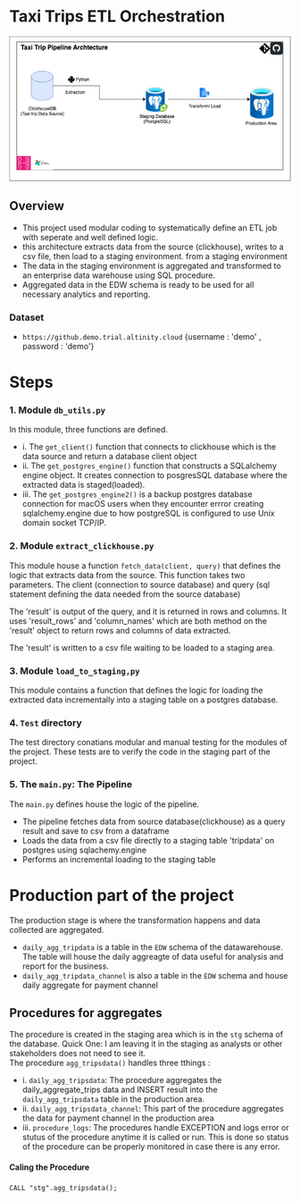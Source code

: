 # Taxi Trips ETL Orchestration 

![Taxi Trips ETL Architecture](assets/taxitrip_etl_architecture.jpg)

## Overview
- This project used modular coding to systematically define an ETL job with seperate and well defined logic.
- this architecture extracts data from the source (clickhouse), writes to a csv file, then load to a staging environment. from a staging environment
- The data in the staging environment is aggregated and transformed to an enterprise data warehouse using SQL procedure. 
- Aggregated data in the EDW schema is ready to be used for all necessary analytics and reporting.

### Dataset

- `https://github.demo.trial.altinity.cloud`
{username : 'demo' , password : 'demo'}

# Steps

### 1. Module `db_utils.py` 

In this module, three functions are defined. 
- i. The `get_client()` function that connects to clickhouse which is the data source and return a database client object
- ii. The `get_postgres_engine()` function that constructs a SQLalchemy engine object. It creates connection to posgresSQL database where the extracted data is staged(loaded).
- iii. The `get_postgres_engine2()` is a backup postgres database connection for macOS users when they encounter errror creating sqlalchemy.engine due to how postgreSQL is configured to use  Unix domain socket TCP/IP.

### 2. Module `extract_clickhouse.py`
This module house a function `fetch_data(client, query)` that defines the logic that extracts data from the source. This function takes two parameters. The client (connection to source database) and query (sql statement defining the data needed from the source database)

The 'result' is output of the query, and it is returned in rows and columns. It uses 'result_rows' and 'column_names' which are both method on the 'result' object  to return rows and columns of data extracted.

The 'result' is written to a csv file waiting to be loaded to a staging area.

### 3. Module `load_to_staging,py`

This module contains a function that defines the logic for loading the extracted data incrementally into a staging table on a postgres database.

### 4. `Test` directory
The test directory conatians modular and manual testing for the modules of the project. These tests are to verify the code in the staging part of the project.

### 5. The `main.py`: The Pipeline
The `main.py` defines house the logic of the pipeline.
- The pipeline fetches data from source database(clickhouse) as a query result and save to csv from a dataframe
- Loads the data from a csv file directly to a staging table 'tripdata' on postgres using sqlachemy.engine
- Performs an incremental loading to the staging table 

# Production part of the project

The production stage is where the transformation happens and data collected are aggregated.
- `daily_agg_tripdata` is a table in the `EDW` schema of the datawarehouse. The table will house the daily aggreagte of data useful for analysis and report for the business.
- `daily_agg_tripdata_channel` is also a table in the `EDW` schema and house daily aggregate for payment channel

## Procedures for aggregates 
The procedure is created in the staging area which is in the `stg` schema of the database. 
Quick One: I am leaving it in the staging as analysts or other stakeholders does not need to see it.  
The procedure  `agg_tripsdata()` handles three tthings :
- i. `daily_agg_tripsdata`: The procedure aggregates the daily_aggregate_trips data and INSERT result into the `daily_agg_tripsdata` table in the production area.
- ii. `daily_agg_tripsdata_channel`: This part of the procedure aggregates the data for payment channel in the production area
- iii. `procedure_logs`: The procedures handle EXCEPTION and logs error or stutus of the procedure anytime it is called or run.
    This is done so status of the procedure can be properly monitored in case there is any error.

#### Caling the Procedure
`CALL "stg".agg_tripsdata();` 

